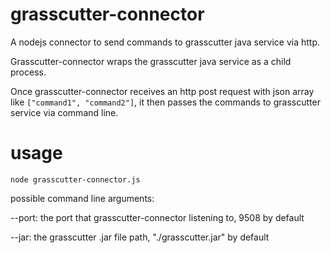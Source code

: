 # grasscutter-connector
A nodejs connector to send commands to grasscutter java service via http.

Grasscutter-connector wraps the grasscutter java service as a child process.

Once grasscutter-connector receives an http post request with json array like `["command1", "command2"]`, it then passes the commands to grasscutter service via command line.

# usage
```shell
node grasscutter-connector.js
```
possible command line arguments:

--port: the port that grasscutter-connector listening to, 9508 by default

--jar: the grasscutter .jar file path, "./grasscutter.jar" by default